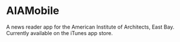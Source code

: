 AIAMobile
=========

A news reader app for the American Institute of Architects, East Bay. Currently available on the iTunes app store. 
